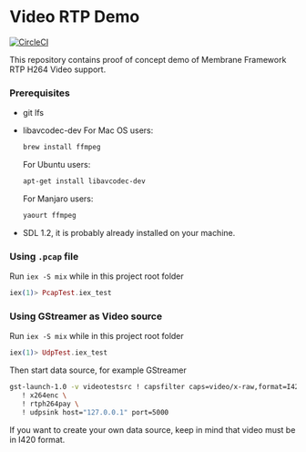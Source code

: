 # Video RTP Demo

[![CircleCI](https://circleci.com/gh/membraneframework/membrane-demo-rtp.svg?style=svg)](https://circleci.com/gh/membraneframework/membrane-demo-rtp)

This repository contains proof of concept demo of Membrane Framework RTP H264 Video support.

### Prerequisites

- git lfs
- libavcodec-dev
   For Mac OS users:

   ```bash
   brew install ffmpeg
   ```

   For Ubuntu users:

   ```bash
   apt-get install libavcodec-dev
   ```

   For Manjaro users:

   ```bash
   yaourt ffmpeg
   ```

- SDL 1.2, it is probably already installed on your machine.

### Using `.pcap` file

Run `iex -S mix` while in this project root folder

```elixir
iex(1)> PcapTest.iex_test
```

### Using GStreamer as Video source

Run `iex -S mix` while in this project root folder

```elixir
iex(1)> UdpTest.iex_test
```

Then start data source, for example GStreamer

```bash
gst-launch-1.0 -v videotestsrc ! capsfilter caps=video/x-raw,format=I420 \
   ! x264enc \
   ! rtph264pay \
   ! udpsink host="127.0.0.1" port=5000

```

If you want to create your own data source, keep in mind that video must be in I420 format.
